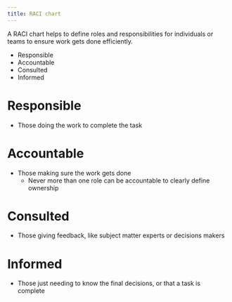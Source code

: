 ```yaml
---
title: RACI chart
---
```

A RACI chart helps to define roles and responsibilities for individuals or teams to ensure work gets done efficiently.

- Responsible
- Accountable
- Consulted
- Informed

# Responsible
- Those doing the work to complete the task
# Accountable
- Those making sure the work gets done
	- Never more than one role can be accountable to clearly define ownership
# Consulted
- Those giving feedback, like subject matter experts or decisions makers
# Informed
- Those just needing to know the final decisions, or that a task is complete